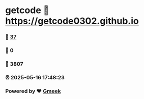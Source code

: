 # getcode :link: https://getcode0302.github.io 
### :page_facing_up: [37](https://getcode0302.github.io/tag.html) 
### :speech_balloon: 0 
### :hibiscus: 3807 
### :alarm_clock: 2025-05-16 17:48:23 
### Powered by :heart: [Gmeek](https://github.com/Meekdai/Gmeek)
